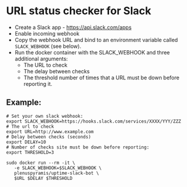 # URL status checker for Slack

* Create a Slack app - https://api.slack.com/apps
* Enable incoming webhook
* Copy the webhook URL and bind to an environment variable called `SLACK_WEBHOOK` (see below).
* Run the docker container with the SLACK_WEBHOOK and three additional arguments:
  * The URL to check
  * The delay between checks
  * The threshold number of times that a URL must be down before reporting it.

## Example:

```
# Set your own slack webhook:
export SLACK_WEBHOOK=https://hooks.slack.com/services/XXXX/YYY/ZZZ
# The url to check
export URL=http://www.example.com
# Delay between checks (seconds)
export DELAY=10
# Number of checks site must be down before reporting:
export THRESHOLD=3

sudo docker run --rm -it \
   -e SLACK_WEBHOOK=$SLACK_WEBHOOK \
   plenuspyramis/uptime-slack-bot \
   $URL $DELAY $THRESHOLD
```
